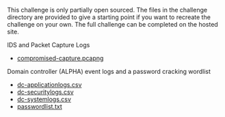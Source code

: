 This challenge is only partially open sourced. The files in the challenge directory are provided to give a starting point if you want to recreate the challenge on your own. The full challenge can be completed on the hosted site.

IDS and Packet Capture Logs
 - [compromised-capture.pcapng](compromised-capture.pcapng)

Domain controller (ALPHA) event logs and a password cracking wordlist
 - [dc-applicationlogs.csv](dc-applicationlogs.csv)
 - [dc-securitylogs.csv](dc-securitylogs.csv)
 - [dc-systemlogs.csv](dc-systemlogs.csv)
 - [passwordlist.txt](passwordlist.txt) 

